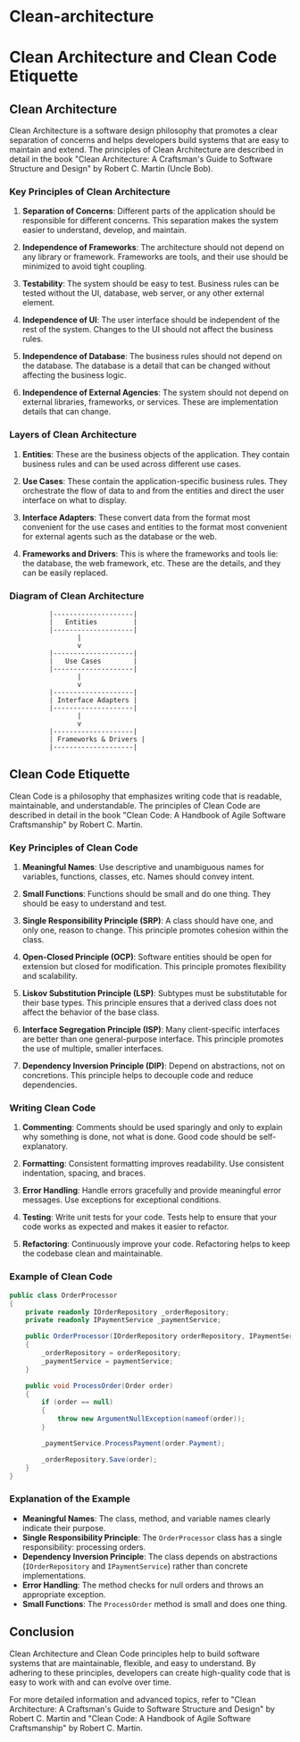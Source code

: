 # Clean-architecture
# Clean Architecture and Clean Code Etiquette

## Clean Architecture

Clean Architecture is a software design philosophy that promotes a clear separation of concerns and helps developers build systems that are easy to maintain and extend. The principles of Clean Architecture are described in detail in the book "Clean Architecture: A Craftsman's Guide to Software Structure and Design" by Robert C. Martin (Uncle Bob). 

### Key Principles of Clean Architecture

1. **Separation of Concerns**: Different parts of the application should be responsible for different concerns. This separation makes the system easier to understand, develop, and maintain.

2. **Independence of Frameworks**: The architecture should not depend on any library or framework. Frameworks are tools, and their use should be minimized to avoid tight coupling.

3. **Testability**: The system should be easy to test. Business rules can be tested without the UI, database, web server, or any other external element.

4. **Independence of UI**: The user interface should be independent of the rest of the system. Changes to the UI should not affect the business rules.

5. **Independence of Database**: The business rules should not depend on the database. The database is a detail that can be changed without affecting the business logic.

6. **Independence of External Agencies**: The system should not depend on external libraries, frameworks, or services. These are implementation details that can change.

### Layers of Clean Architecture

1. **Entities**: These are the business objects of the application. They contain business rules and can be used across different use cases.

2. **Use Cases**: These contain the application-specific business rules. They orchestrate the flow of data to and from the entities and direct the user interface on what to display.

3. **Interface Adapters**: These convert data from the format most convenient for the use cases and entities to the format most convenient for external agents such as the database or the web.

4. **Frameworks and Drivers**: This is where the frameworks and tools lie: the database, the web framework, etc. These are the details, and they can be easily replaced.

### Diagram of Clean Architecture

```
          |--------------------|
          |   Entities         |
          |--------------------|
                 |
                 v
          |--------------------|
          |   Use Cases        |
          |--------------------|
                 |
                 v
          |--------------------|
          | Interface Adapters |
          |--------------------|
                 |
                 v
          |--------------------|
          | Frameworks & Drivers |
          |--------------------|
```

## Clean Code Etiquette

Clean Code is a philosophy that emphasizes writing code that is readable, maintainable, and understandable. The principles of Clean Code are described in detail in the book "Clean Code: A Handbook of Agile Software Craftsmanship" by Robert C. Martin.

### Key Principles of Clean Code

1. **Meaningful Names**: Use descriptive and unambiguous names for variables, functions, classes, etc. Names should convey intent.

2. **Small Functions**: Functions should be small and do one thing. They should be easy to understand and test.

3. **Single Responsibility Principle (SRP)**: A class should have one, and only one, reason to change. This principle promotes cohesion within the class.

4. **Open-Closed Principle (OCP)**: Software entities should be open for extension but closed for modification. This principle promotes flexibility and scalability.

5. **Liskov Substitution Principle (LSP)**: Subtypes must be substitutable for their base types. This principle ensures that a derived class does not affect the behavior of the base class.

6. **Interface Segregation Principle (ISP)**: Many client-specific interfaces are better than one general-purpose interface. This principle promotes the use of multiple, smaller interfaces.

7. **Dependency Inversion Principle (DIP)**: Depend on abstractions, not on concretions. This principle helps to decouple code and reduce dependencies.

### Writing Clean Code

1. **Commenting**: Comments should be used sparingly and only to explain why something is done, not what is done. Good code should be self-explanatory.

2. **Formatting**: Consistent formatting improves readability. Use consistent indentation, spacing, and braces.

3. **Error Handling**: Handle errors gracefully and provide meaningful error messages. Use exceptions for exceptional conditions.

4. **Testing**: Write unit tests for your code. Tests help to ensure that your code works as expected and makes it easier to refactor.

5. **Refactoring**: Continuously improve your code. Refactoring helps to keep the codebase clean and maintainable.

### Example of Clean Code

```csharp
public class OrderProcessor
{
    private readonly IOrderRepository _orderRepository;
    private readonly IPaymentService _paymentService;

    public OrderProcessor(IOrderRepository orderRepository, IPaymentService paymentService)
    {
        _orderRepository = orderRepository;
        _paymentService = paymentService;
    }

    public void ProcessOrder(Order order)
    {
        if (order == null)
        {
            throw new ArgumentNullException(nameof(order));
        }

        _paymentService.ProcessPayment(order.Payment);

        _orderRepository.Save(order);
    }
}
```

### Explanation of the Example

- **Meaningful Names**: The class, method, and variable names clearly indicate their purpose.
- **Single Responsibility Principle**: The `OrderProcessor` class has a single responsibility: processing orders.
- **Dependency Inversion Principle**: The class depends on abstractions (`IOrderRepository` and `IPaymentService`) rather than concrete implementations.
- **Error Handling**: The method checks for null orders and throws an appropriate exception.
- **Small Functions**: The `ProcessOrder` method is small and does one thing.

## Conclusion

Clean Architecture and Clean Code principles help to build software systems that are maintainable, flexible, and easy to understand. By adhering to these principles, developers can create high-quality code that is easy to work with and can evolve over time.

For more detailed information and advanced topics, refer to "Clean Architecture: A Craftsman's Guide to Software Structure and Design" by Robert C. Martin and "Clean Code: A Handbook of Agile Software Craftsmanship" by Robert C. Martin.
